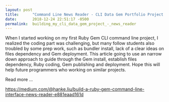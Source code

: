 ```yaml
---
layout: post
title:      "Command Line News Reader - CLI Data Gem Portfolio Project - **"
date:       2018-12-24 22:51:17 -0500
permalink:  building_my_cli_data_gem_project_-_news_reader
---
```



When I started working on my first Ruby Gem CLI command line project, I realized the coding part was challenging, but many follow students also troubled by some prep work,  such as bundler install, lack of a clear ideas on files dependency and Gem deployment. This article going to use an narrow down approach to guide through the Gem install, establish files dependency, Ruby coding, Gem publishing and deployment. Hope this will help future programmers who working on similar projects. 

Read more  ...


https://medium.com/@hanke.liu/build-a-ruby-gem-command-line-interface-news-reader-e881eaad161d


